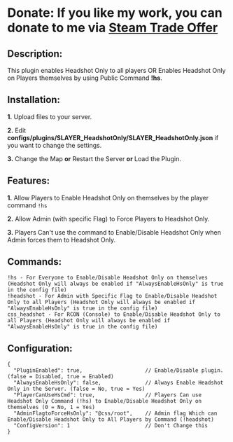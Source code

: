 # Donate: If you like my work, you can donate to me via [Steam Trade Offer](https://bit.ly/3qDpgPd)

## Description:
This plugin enables Headshot Only to all players OR Enables Headshot Only on Players themselves by using Public Command **!hs**.

## Installation:
**1.** Upload files to your server.

**2.** Edit **configs/plugins/SLAYER_HeadshotOnly/SLAYER_HeadshotOnly.json** if you want to change the settings.

**3.** Change the Map **or** Restart the Server **or** Load the Plugin.

## Features:
**1.** Allow Players to Enable Headshot Only on themselves by the player command `!hs`

**2.** Allow Admin (with specific Flag) to Force Players to Headshot Only.

**3.** Players Can't use the command to Enable/Disable Headshot Only when Admin forces them to Headshot Only.

## Commands:
```
!hs - For Everyone to Enable/Disable Headshot Only on themselves (Headshot Only will always be enabled if "AlwaysEnableHsOnly" is true in the config file)
!headshot - For Admin with Specific Flag to Enable/Disable Headshot Only to all Players (Headshot Only will always be enabled if "AlwaysEnableHsOnly" is true in the config file)
css_headshot - For RCON (Console) to Enable/Disable Headshot Only to all Players (Headshot Only will always be enabled if "AlwaysEnableHsOnly" is true in the config file)
```

## Configuration:
```
{
  "PluginEnabled": true,                    // Enable/Disable plugin. (false = Disabled, true = Enabled)
  "AlwaysEnableHsOnly": false,              // Always Enable Headshot Only in the Server. (false = No, true = Yes)
  "PlayerCanUseHsCmd": true,                // Players Can use Headshot Only Command (!hs) to Enable/Disable Headshot Only on themselves (0 = No, 1 = Yes)
  "AdminFlagtoForceHsOnly": "@css/root",    // Admin flag Which can Enable/Disable Headshot Only to All Players by Command (!headshot)
  "ConfigVersion": 1                        // Don't Change this
}
```

